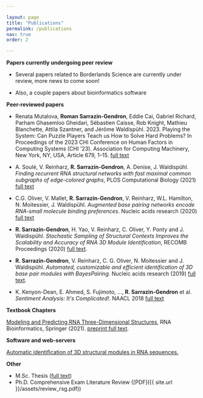 ```yaml
---

layout: page
title: "Publications"
permalink: /publications
nav: true
order: 2

---
```

**Papers currently undergoing peer review**

* Several papers related to Borderlands Science are currently under review, more news to come soon!

* Also, a couple papers about bioinformatics software

**Peer-reviewed papers**

* Renata Mutalova, **Roman Sarrazin-Gendron**, Eddie Cai, Gabriel Richard, Parham Ghasemloo Gheidari, Sébastien Caisse, Rob Knight, Mathieu Blanchette, Attila Szantner, and Jérôme Waldispühl. 2023. Playing the System: Can Puzzle Players Teach us How to Solve Hard Problems? In Proceedings of the 2023 CHI Conference on Human Factors in Computing Systems (CHI '23). Association for Computing Machinery, New York, NY, USA, Article 679, 1–15. [full text](https://doi.org/10.1145/3544548.3581375)

* A. Soulé, V. Reinharz, **R. Sarrazin-Gendron**, A. Denise, J. Waldispühl. *Finding recurrent RNA structural networks with fast maximal common subgraphs of edge-colored graphs*, PLOS Computational Biology (2021) [full text](https://doi.org/10.1371/journal.pcbi.1008990)

* C.G. Oliver, V. Mallet, **R. Sarrazin-Gendron**, V. Reinharz, W.L. Hamilton, N. Moitessier, J. Waldispühl. *Augmented base pairing networks encode RNA-small molecule binding preferences*. Nucleic acids research (2020) [full text](https://doi.org/10.1093/nar/gkaa583)

* **R. Sarrazin-Gendron**, H. Yao, V. Reinharz, C. Oliver, Y. Ponty and J. Waldispühl. *Stochastic Sampling of Structural Contexts Improves the Scalability and Accuracy of RNA 3D Module Identification*, RECOMB Proceedings (2020) [full text](https://hal.inria.fr/hal-02354733/file/BayesPairing2_recomb_submitted.pdf).

* **R. Sarrazin-Gendron**, V. Reinharz, C. G. Oliver, N. Moitessier and J. Waldispühl. *Automated, customizable and efficient identification of 3D base pair modules with BayesPairing.* Nucleic acids research (2019) [full text](https://academic.oup.com/nar/article/47/7/3321/5369007).  

* K. Kenyon-Dean, E. Ahmed, S. Fujimoto, ..., **R. Sarrazin-Gendron** et al. *Sentiment Analysis: It's Complicated!*. NAACL 2018 [full text](https://www.aclweb.org/anthology/N18-1171.pdf)


**Textbook Chapters**

[Modeling and Predicting RNA Three-Dimensional Structures](https://academic.oup.com/nar/article/47/7/3321/5369007), RNA Bioinformatics, Springer (2021). [preprint full text](https://dx.doi.org/10.1007/978-1-0716-1307-8_2).


**Software and web-servers**

[Automatic identification of 3D structural modules in RNA sequences.](http://bayespairing.cs.mcgill.ca/)  


**Other**
* M.Sc. Thesis ([full text](https://oatd.org/oatd/record?record=oai\:digitool.library.mcgill.ca\:163695))
* Ph.D. Comprehensive Exam Literature Review ([PDF]({{ site.url }}/assets/review_rsg.pdf))